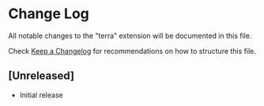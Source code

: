 # Change Log

All notable changes to the "terra" extension will be documented in this file.

Check [Keep a Changelog](http://keepachangelog.com/) for recommendations on how to structure this file.

## [Unreleased]

- Initial release
